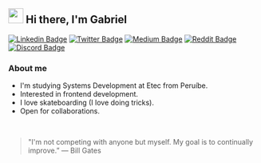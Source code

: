 <h2><img src="https://emojis.slackmojis.com/emojis/images/1570211625/6611/wave-animated.gif?1570211625" width="30"/> Hi there, I'm Gabriel</h2>

[![Linkedin Badge](https://img.shields.io/badge/-LinkedIn-330F63?style=flat&logo=Linkedin&logoColor=white)](https://www.linkedin.com/in/gabrielgamon/)
[![Twitter Badge](https://img.shields.io/badge/-Twitter-330F63?style=flat&logo=Twitter&logoColor=white)](https://twitter.com/yongmc_)
[![Medium Badge](https://img.shields.io/badge/-Medium-330F63?style=flat&logo=medium&logoColor=white)](https://medium.com/@youngPoet)
[![Reddit Badge](https://img.shields.io/badge/-Reddit-330F63?style=flat&logo=reddit&logoColor=white)](https://www.reddit.com/user/yongmc_)
[![Discord Badge](https://img.shields.io/badge/Discord-330F63?style=flat&logo=discord&logoColor=white)](https://TAGyoung#4289)

### About me

* I'm studying Systems Development at Etec from Peruíbe.
* Interested in frontend development.
* I love skateboarding (I love doing tricks).
* Open for collaborations.

<br>

> "I'm not competing with anyone but myself. My goal is to continually improve.”
― Bill Gates
